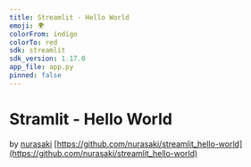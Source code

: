 ```yaml
---
title: Streamlit - Hello World
emoji: 🌍
colorFrom: indigo
colorTo: red
sdk: streamlit
sdk_version: 1.17.0
app_file: app.py
pinned: false
---
```



<!-- 
> git clone https://huggingface.co/spaces/nurasaki/gradio_hello_world
> git add app.py
> git commit -am "Add app.py file"
> git push (adds to the 'origin/main' branch)



Add Github repo (name=gh_repo)
> git remote add gh_repo git@github.com:nurasaki/gradio_hello_world.git
> git push gh_repo main
-->





# Stramlit - Hello World 

by [nurasaki](https://github.com/nurasaki/)
[https://github.com/nurasaki/streamlit_hello-world](https://github.com/nurasaki/streamlit_hello-world)
